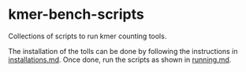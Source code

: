 # kmer-bench-scripts

Collections of scripts to run kmer counting tools.

The installation of the tolls can be done by following the instructions in [installations.md](installations.md). Once done, run the scripts as shown in [running.md](running.md).